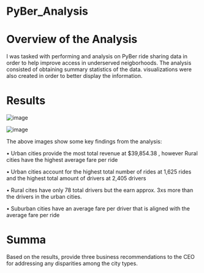 # PyBer_Analysis


# Overview of the Analysis
I was tasked with performing and analysis on PyBer ride sharing data in order to help improve access in underserved neigborhoods. The analysis consisted of obtaining summary statistics of the data.
visualizations were also created in order to better display the information.

# Results

![image](https://user-images.githubusercontent.com/111592990/202876122-0609b8b0-0a2a-4bd6-bb36-58bb429d8d09.png)


![image](https://user-images.githubusercontent.com/111592990/202876181-12e10380-7b5e-402f-a7c7-fa809786c5bf.png)

The above images show some key findings from the analysis:
 
 •	Urban cities provide the most total revenue at $39,854.38 , however Rural cities have the highest average fare per ride
 
 •	Urban cities account for the highest total number of rides at 1,625 rides and the highest total amount of drivers at 2,405 drivers
 
 •	Rural cites have only 78 total drivers but the earn approx. 3xs more than the drivers in the urban cities.
 
 •	Suburban cities have an average fare per driver that is aligned with the average fare per ride



# Summa
Based on the results, provide three business recommendations to the CEO for addressing any disparities among the city types.
